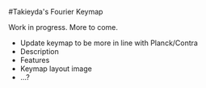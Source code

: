 #Takieyda's Fourier Keymap

Work in progress. More to come.

- Update keymap to be more in line with Planck/Contra
- Description
- Features
- Keymap layout image
- ...?